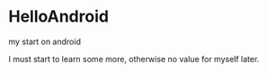 # HelloAndroid
my start on android

I must start to learn some more, otherwise no value for myself later.
